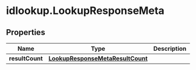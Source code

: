 # idlookup.LookupResponseMeta

## Properties

Name | Type | Description | Notes
------------ | ------------- | ------------- | -------------
**resultCount** | [**LookupResponseMetaResultCount**](LookupResponseMetaResultCount.md) |  | [optional] 


